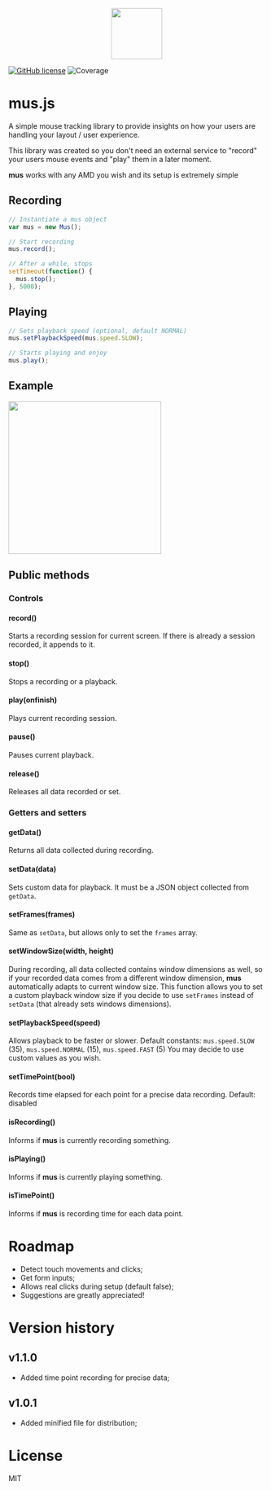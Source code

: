 
<p align="center"><img width="100" height="100" src="https://i.imgur.com/6QGo4Zn.jpg"/></p>

[![GitHub license](https://img.shields.io/github/license/ineventapp/musjs.svg)](https://github.com/ineventapp/musjs/blob/master/LICENSE)
![Coverage](https://img.shields.io/badge/coverage-100%25-brightgreen.svg)

# mus.js
A simple mouse tracking library to provide insights on how your users are handling your layout / user experience.

This library was created so you don't need an external service to "record" your users mouse events and "play" them in a later moment.

**mus** works with any AMD you wish and its setup is extremely simple

## Recording
```js
// Instantiate a mus object
var mus = new Mus();

// Start recording
mus.record();

// After a while, stops
setTimeout(function() {
  mus.stop();
}, 5000);
```

## Playing
```js
// Sets playback speed (optional, default NORMAL)
mus.setPlaybackSpeed(mus.speed.SLOW);

// Starts playing and enjoy
mus.play();
```

## Example


<img height="300" src="https://i.imgur.com/GCYD9EP.gif"/>


## Public methods

### Controls

#### record()
Starts a recording session for current screen. If there is already a session recorded, it appends to it.

#### stop()
Stops a recording or a playback.

#### play(onfinish)
Plays current recording session.

#### pause()
Pauses current playback.

#### release()
Releases all data recorded or set.


### Getters and setters

#### getData()
Returns all data collected during recording.

#### setData(data)
Sets custom data for playback. It must be a JSON object collected from `getData`.

#### setFrames(frames)
Same as `setData`, but allows only to set the `frames` array.

#### setWindowSize(width, height)
During recording, all data collected contains window dimensions as well, so if your recorded data comes from a different window dimension, **mus** automatically adapts to current window size. This function allows you to set a custom playback window size if you decide to use `setFrames` instead of `setData` (that already sets windows dimensions).

#### setPlaybackSpeed(speed)
Allows playback to be faster or slower.
Default constants: `mus.speed.SLOW` (35), `mus.speed.NORMAL` (15), `mus.speed.FAST` (5)
You may decide to use custom values as you wish.

#### setTimePoint(bool)
Records time elapsed for each point for a precise data recording.
Default: disabled

#### isRecording()
Informs if **mus** is currently recording something.

#### isPlaying()
Informs if **mus** is currently playing something.

#### isTimePoint()
Informs if **mus** is recording time for each data point.

# Roadmap
- Detect touch movements and clicks;
- Get form inputs;
- Allows real clicks during setup (default false);
- Suggestions are greatly appreciated!

# Version history

## v1.1.0
- Added time point recording for precise data;

## v1.0.1
- Added minified file for distribution;

# License
MIT

